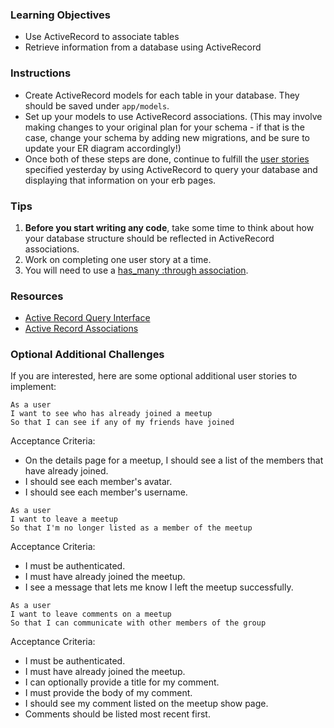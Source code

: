 ### Learning Objectives

* Use ActiveRecord to associate tables
* Retrieve information from a database using ActiveRecord

### Instructions

- Create ActiveRecord models for each table in your database. They should be saved under `app/models`.
- Set up your models to use ActiveRecord associations. (This may involve making changes to your original plan for your schema - if that is the case, change your schema by adding new migrations, and be sure to update your ER diagram accordingly!)
- Once both of these steps are done, continue to fulfill the [user stories](meetups-in-space-1) specified yesterday by using ActiveRecord to query your database and displaying that information on your erb pages.

### Tips

1. **Before you start writing any code**, take some time to think about how your database structure should be reflected in ActiveRecord associations.
2. Work on completing one user story at a time.
3. You will need to use a [has_many :through association][has-many-through].

### Resources

* [Active Record Query Interface][active-record-query-interface]
* [Active Record Associations][active-record-associations]

[github-app-settings]: https://github.com/settings/applications
[meetup]: http://www.meetup.com/
[active-record-query-interface]: http://guides.rubyonrails.org/active_record_querying.html
[active-record-associations]: http://guides.rubyonrails.org/association_basics.html
[has-many-through]: http://guides.rubyonrails.org/association_basics.html#the-has-many-through-association
[localhost]: http://localhost:4567

### Optional Additional Challenges

If you are interested, here are some optional additional user stories to implement:

```no-highlight
As a user
I want to see who has already joined a meetup
So that I can see if any of my friends have joined
```

Acceptance Criteria:

* On the details page for a meetup, I should see a list of the members that have already joined.
* I should see each member's avatar.
* I should see each member's username.

```no-highlight
As a user
I want to leave a meetup
So that I'm no longer listed as a member of the meetup
```

Acceptance Criteria:

* I must be authenticated.
* I must have already joined the meetup.
* I see a message that lets me know I left the meetup successfully.

```no-highlight
As a user
I want to leave comments on a meetup
So that I can communicate with other members of the group
```

Acceptance Criteria:

* I must be authenticated.
* I must have already joined the meetup.
* I can optionally provide a title for my comment.
* I must provide the body of my comment.
* I should see my comment listed on the meetup show page.
* Comments should be listed most recent first.
